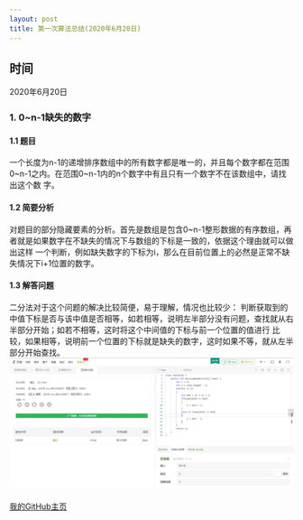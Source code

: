 ```yaml
---
layout: post
title: 第一次算法总结(2020年6月20日)
---
```

## 时间
2020年6月20日
### 1. 0~n-1缺失的数字
#### 1.1 题目
  一个长度为n-1的递增排序数组中的所有数字都是唯一的，并且每个数字都在范围0~n-1之内。在范围0~n-1内的n个数字中有且只有一个数字不在该数组中，请找出这个数
字。
#### 1.2 简要分析
  对题目的部分隐藏要素的分析。首先是数组是包含0~n-1整形数据的有序数组，再者就是如果数字在不缺失的情况下与数组的下标是一致的，依据这个理由就可以做出这样
一个判断，例如缺失数字的下标为i，那么在目前位置上的必然是正常不缺失情况下i+1位置的数字。
#### 1.3 解答问题
  二分法对于这个问题的解决比较简便，易于理解，情况也比较少：
  判断获取到的中值下标是否与该中值是否相等，如若相等，说明左半部分没有问题，查找就从右半部分开始；如若不相等，这时将这个中间值的下标与前一个位置的值进行
比较，如果相等，说明前一个位置的下标就是缺失的数字，这时如果不等，就从左半部分开始查找。
![1. 0~n-1缺失的数字](/images/缺失的数字.JPG "缺失的数字代码截图")

 [我的GitHub主页](https://github.com/GGBOMD)
